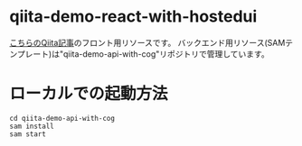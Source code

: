 # qiita-demo-react-with-hostedui

[こちらのQiita記事](https://qiita.com/Keiichi_Kinoshita/items/19a3c1db8b1c5504f184)のフロント用リソースです。
バックエンド用リソース(SAMテンプレート)は"qiita-demo-api-with-cog"リポジトリで管理しています。

# ローカルでの起動方法

```
cd qiita-demo-api-with-cog
sam install
sam start
```
